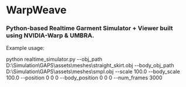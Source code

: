 # WarpWeave
### Python-based Realtime Garment Simulator + Viewer built using NVIDIA-Warp & UMBRA.



Example usage:

python realtime_simulator.py  --obj_path D:\Simulation\GAPS\assets\meshes\straight_skirt.obj --body_obj_path D:\Simulation\GAPS\assets\meshes\smpl.obj --scale 100.0 --body_scale 100.0 --position 0 0 0 --body_position 0 0 0 --num_frames 3000
